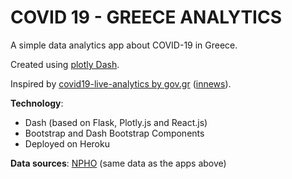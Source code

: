 # COVID 19 - GREECE ANALYTICS

A simple data analytics app about COVID-19 in Greece.

Created using [plotly Dash](https://dash.plotly.com).

Inspired by [covid19-live-analytics by gov.gr](https://covid19.gov.gr/covid19-live-analytics) ([innews](https://covid19.innews.gr/en)).

**Technology**:
- Dash (based on Flask, Plotly.js and React.js)
- Bootstrap and Dash Bootstrap Components
- Deployed on Heroku

**Data sources**: [NPHO](https://eody.gov.gr/en) (same data as the apps above)